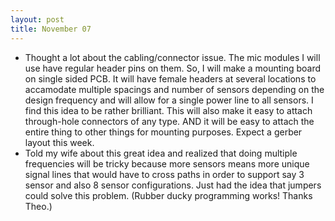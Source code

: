 ```yaml
---
layout: post
title: November 07
---
```


* Thought a lot about the cabling/connector issue. The mic modules I will use
  have regular header pins on them.  So, I will make a mounting board on single
  sided PCB. It will have female headers at several locations to accamodate
  multiple spacings and number of sensors depending on the design frequency and
  will allow for a single power line to all sensors.  I find this idea to be
  rather brilliant.  This will also make it easy to attach through-hole
  connectors of any type.  AND it will be easy to attach the entire thing to
  other things for mounting purposes. Expect a gerber layout this week.
* Told my wife about this great idea and realized that doing multiple
  frequencies will be tricky because more sensors means more unique signal
  lines that would have to cross paths in order to support say 3 sensor and
  also 8 sensor configurations.  Just had the idea that jumpers could solve
  this problem. (Rubber ducky programming works! Thanks Theo.)

